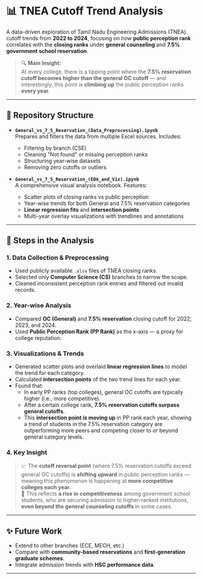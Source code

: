 # 📊 TNEA Cutoff Trend Analysis

A data-driven exploration of Tamil Nadu Engineering Admissions (TNEA) cutoff trends from **2022 to 2024**, focusing on how **public perception rank** correlates with the **closing ranks** under **general counseling** and **7.5% government school reservation**.

> 🔍 **Main Insight:**  
At every college, there is a tipping point where the **7.5% reservation cutoff becomes higher than the general OC cutoff** — and interestingly, this point is **climbing up** the public perception ranks **every year**.

---

## 📁 Repository Structure

- **`General_vs_7_5_Reservation_(Data_Preprocessing).ipynb`**  
   Prepares and filters the data from multiple Excel sources. Includes:
   - Filtering by branch (CSE)
   - Cleaning "Not found" or missing perception ranks
   - Structuring year-wise datasets
   - Removing zero cutoffs or outliers

- **`General_vs_7_5_Reservation_(EDA_and_Viz).ipynb`**  
   A comprehensive visual analysis notebook. Features:
   - Scatter plots of closing ranks vs public perception
   - Year-wise trends for both General and 7.5% reservation categories
   - **Linear regression fits** and **intersection points**
   - Multi-year overlay visualizations with trendlines and annotations

---

## 🧪 Steps in the Analysis

### 1. Data Collection & Preprocessing
- Used publicly available `.xlsx` files of TNEA closing ranks.
- Selected only **Computer Science (CS)** branches to narrow the scope.
- Cleaned inconsistent perception rank entries and filtered out invalid records.

### 2. Year-wise Analysis
- Compared **OC (General)** and **7.5% reservation** closing cutoff for 2022, 2023, and 2024.
- Used **Public Perception Rank (PP Rank)** as the x-axis — a proxy for college reputation.

### 3. Visualizations & Trends
- Generated scatter plots and overlaid **linear regression lines** to model the trend for each category.
- Calculated **intersection points** of the two trend lines for each year.
- Found that:
   - In early PP ranks (top colleges), general OC cutoffs are typically higher (i.e., more competitive).
   - After a certain college rank, **7.5% reservation cutoffs surpass general cutoffs**.
   - This **intersection point is moving up** in PP rank each year, showing a trend of students in the 7.5% reservation category are outperforming more peers and competing closer to or beyond general category levels.

### 4. Key Insight
> 📈 The **cutoff reversal point** (where 7.5% reservation cutoffs exceed general OC cutoffs) is **shifting upward** in public perception ranks — meaning this phenomenon is happening at **more competitive colleges each year.**<br>
🎯 This reflects **a rise in competitiveness** among government school students, who are securing admission to higher-ranked institutions, **even beyond the general counseling cutoffs** in some cases.
---

## ✨ Future Work

- Extend to other branches (ECE, MECH, etc.)
- Compare with **community-based reservations** and **first-generation graduate schemes**.
- Integrate admission trends with **HSC performance data**.

---

